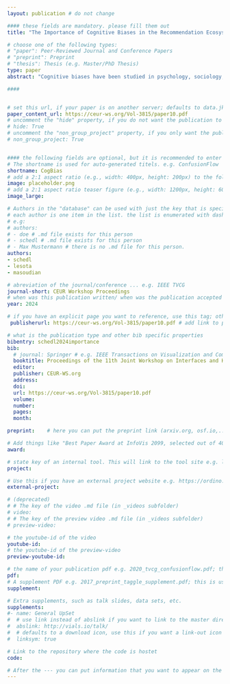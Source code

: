 ```yaml
---
layout: publication # do not change

#### these fields are mandatory. please fill them out
title: "The Importance of Cognitive Biases in the Recommendation Ecosystem: Evidence of Feature-Positive Effect, Ikea Effect, and Cultural Homophily" # title of your publication 

# choose one of the following types:
# "paper": Peer-Reviewed Journal and Conference Papers
# "preprint": Preprint
# "thesis": Thesis (e.g. Master/PhD Thesis)
type: paper
abstract: "Cognitive biases have been studied in psychology, sociology, and behavioral economics for decades. Traditionally, they have been considered a negative human trait that leads to inferior decision making, reinforcement ofstereotypes, or can be exploited to manipulate consumers, respectively. Lately, there has been growing interest inAI research to better understand the influence of such biases in classification, search, and also recommendation tasks. We argue that cognitive biases manifest in different parts of the recommendation ecosystem and in various components of the recommendation pipeline, including input data (such as ratings or side information), recommendation algorithm or model (and consequently recommended items), and user interactions with the system. More importantly, we contest the traditional detrimental perspective on cognitive biases and claim that certain cognitive biases can be beneficial when accounted for by recommender systems. Concretely, we provide empirical evidence that feature-positive effect, Ikea effect, and cultural homophily can be observed in the context of recommender systems, and discuss their potential for exploitation. In three small experiments covering recruitment and entertainment domains, we study the pervasiveness of the aforementioned biases. We ultimately advocate for a prejudice-free consideration of cognitive biases to improve user and item models as well as recommendation algorithms." # insert the abstract of your publication between the quotes; you can use html e.g. to make links (<a></a>) or generate bold (<b></b>) etc. text 

####


# set this url, if your paper is on another server; defaults to data.jku-vds-lab.at
paper_content_url: https://ceur-ws.org/Vol-3815/paper10.pdf
# uncomment the "hide" property, if you do not want the publication to be displayed on the website (usually you don't need this)
# hide: True
# uncomment the "non_group_project" property, if you only want the publication to be displayed on your personal page (i.e. publications where you contributed, but does not have anything to do with the Vis Group e.g. Master Thesis,...)
# non_group_project: True


#### the following fields are optional, but it is recommended to enter as much information as possible
# The shortname is used for auto-generated titels. e.g. ConfusionFlow
shortname: CogBias
# add a 2:1 aspect ratio (e.g., width: 400px, height: 200px) to the folder /assets/images/papers/ e.g. 2020_tvcg_confusionflow.png
image: placeholder.png
# add a 2:1 aspect ratio teaser figure (e.g., width: 1200px, height: 600px) to the folder /assets/images/papers/ e.g. 2020_tvcg_confusionflow_teaser.png
image_large: 

# Authors in the "database" can be used with just the key that is specified in the corresponding .md file (usually it is the lastname in lower case e.g. doe). Authors that do not have an individual page here should be stated with their full name (e.g. John Doe)
# each author is one item in the list. the list is enumerated with dashes ("-")
# e.g:
# authors:
# - doe # .md file exists for this person
# - schedl # .md file exists for this person
# - Max Mustermann # there is no .md file for this person.
authors:
- schedl
- lesota
- masoudian

# abreviation of the journal/conference ... e.g. IEEE TVCG
journal-short: CEUR Workshop Proceedings
# when was this publication written/ when was the publication accepted (e.g. 2020)
year: 2024

# if you have an explicit page you want to reference, use this tag; otherwise it will be generated from your doi
 publisherurl: https://ceur-ws.org/Vol-3815/paper10.pdf # add link to publisher page of your publication

# what is the publication type and other bib specific properties
bibentry: schedl2024importance
bib:
  # journal: Springer # e.g. IEEE Transactions on Visualization and Computer Graphics (to appear)
  booktitle: Proceedings of the 11th Joint Workshop on Interfaces and Human Decision Making for Recommender Systems co-located with 18th ACM Conference on Recommender Systems (RecSys 2024)
  editor: 
  publisher: CEUR-WS.org
  address: 
  doi:		
  url: https://ceur-ws.org/Vol-3815/paper10.pdf
  volume: 
  number: 
  pages: 
  month: 

preprint:	 # here you can put the preprint link (arxiv.org, osf.io,...) e.g. https://arxiv.org/abs/1910.00969

# Add things like "Best Paper Award at InfoVis 2099, selected out of 4000 submissions"
award:

# state key of an internal tool. This will link to the tool site e.g. lineup (usually not needed)
project: 

# Use this if you have an external project website e.g. https://ordino.caleydoapp.org/
external-project: 

# (deprecated)
# # The key of the video .md file (in _videos subfolder)
# video: 
# # The key of the preview video .md file (in _videos subfolder)
# preview-video:

# the youtube-id of the video
youtube-id:
# the youtube-id of the preview-video
preview-youtube-id: 

# the name of your publication pdf e.g. 2020_tvcg_confusionflow.pdf; this is usually uploaded to the caleydo aws server
pdf: 
# A supplement PDF e.g. 2017_preprint_taggle_supplement.pdf; this is usually uploaded to the caleydo aws server
supplement: 

# Extra supplements, such as talk slides, data sets, etc.
supplements:
#- name: General UpSet
#  # use link instead of abslink if you want to link to the master directory
#  abslink: http://vials.io/talk/
#  # defaults to a download icon, use this if you want a link-out icon
#  linksym: true

# Link to the repository where the code is hostet
code:

# After the --- you can put information that you want to appear on the website using markdown formatting or HTML. A good example are acknowledgements, extra references, an erratum, etc.
---
```


